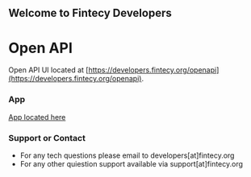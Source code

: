 ## Welcome to Fintecy Developers

# Open API

Open API UI located at [https://developers.fintecy.org/openapi](https://developers.fintecy.org/openapi).

### App

[App located here](https://app.fintecy.org)

### Support or Contact

- For any tech questions please email to developers\[at\]fintecy.org
- For any other quiestion support available via support\[at\]fintecy.org